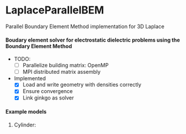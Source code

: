 # LaplaceParallelBEM
Parallel Boundary Element Method implementation for 3D Laplace

#### Boudary element solver for electrostatic dielectric problems using the Boundary Element Method

- TODO: 
    - [ ] Parallelize building matrix: OpenMP
    - [ ] MPI distributed matrix assembly

- Implemented
    - [x] Load and write geometry with densities correctly
    - [x] Ensure convergence
    - [x] Link ginkgo as solver

#### Example models
1. Cylinder:


